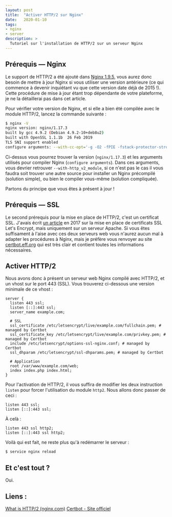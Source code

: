 ```yaml
---
layout: post
title:  "Activer HTTP/2 sur Nginx"
date:   2020-01-10
tags:
- nginx
- server
description: >
  Tutoriel sur l'installation de HTTP/2 sur un serveur Nginx
---
```


## Prérequis — Nginx

Le support de HTTP/2 a été ajouté dans [Nginx 1.9.5](https://www.nginx.com/blog/nginx-1-9-5/), vous aurez donc besoin de mettre à jour Nginx si vous utiliser une version antérieure (ce qui commence à devenir inquiétant vu que cette version date déjà de 2015 !). Cette procédure de mise à jour étant trop dépendante de votre plateforme, je ne la détaillerai pas dans cet article.

Pour vérifier votre version de Nginx, et si elle a bien été compilée avec le module HTTP/2, lancez la commande suivante :
```sh
$ nginx -V
nginx version: nginx/1.17.3
built by gcc 4.9.2 (Debian 4.9.2-10+deb8u2)
built with OpenSSL 1.1.1b  26 Feb 2019
TLS SNI support enabled
configure arguments: --with-cc-opt='-g -O2 -fPIE -fstack-protector-strong -Wformat -Werror=format-security -fPIC -D_FORTIFY_SOURCE=2' --with-ld-opt='-fPIE -pie -Wl,-z,relro -Wl,-z,now -fPIC' --prefix=/usr/share/nginx --conf-path=/etc/nginx/nginx.conf --http-log-path=/var/log/nginx/access.log --error-log-path=/var/log/nginx/error.log --lock-path=/var/lock/nginx.lock --pid-path=/run/nginx.pid --http-client-body-temp-path=/var/lib/nginx/body --http-fastcgi-temp-path=/var/lib/nginx/fastcgi --http-proxy-temp-path=/var/lib/nginx/proxy --http-scgi-temp-path=/var/lib/nginx/scgi --http-uwsgi-temp-path=/var/lib/nginx/uwsgi --with-debug --with-compat --with-pcre-jit --with-http_ssl_module --with-http_stub_status_module --with-http_realip_module --with-http_auth_request_module --with-http_v2_module --with-http_dav_module --with-http_slice_module --with-threads --with-http_addition_module --with-http_flv_module --with-http_geoip_module --with-http_gunzip_module --with-http_gzip_static_module --with-http_image_filter_module --with-http_mp4_module --with-http_perl_module --with-http_random_index_module --with-http_secure_link_module --with-http_sub_module --with-http_xslt_module --with-mail --with-mail_ssl_module --with-stream --with-stream_ssl_module
```

Ci-dessus vous pourrez trouver la version (`nginx/1.17.3`) et les arguments utilisés pour compiler Nginx (`configure arguments`). Dans ces arguments, vous devrier retrouver `--with-http_v2_module`, si ce n'est pas le cas il vous faudra soit trouver une autre source pour installer un Nginx précompilé (solution simple), ou bien le compiler vous-même (solution compliquée).

Partons du principe que vous êtes à présent à jour !

## Prérequis — SSL

Le second prérequis pour la mise en place de HTTP/2, c'est un certificat SSL. J'avais écrit [un article](https://blog.smarchal.com/https-avec-letsencrypt) en 2017 sur la mise en place de certificats SSL Let's Encrypt, mais uniquement sur un serveur Apache. Si vous êtes suffisament à l'aise avec ces deux serveurs web vous n'aurez aucun mal à adapter les procédures à Nginx, mais je préfère vous renvoyer au site [certbot.eff.org](https://certbot.eff.org/) qui est très clair et contient toutes les informations nécessaires.

## Activer HTTP/2

Nous avons donc à présent un serveur web Nginx compilé avec HTTP/2, et un vhost sur le port 443 (SSL). Vous trouverez ci-dessous une version minimale de ce vhost :

```
server {
  listen 443 ssl;
  listen [::]:443 ssl;
  server_name example.com;

  # SSL
  ssl_certificate /etc/letsencrypt/live/example.com/fullchain.pem; # managed by Certbot
  ssl_certificate_key /etc/letsencrypt/live/example.com/privkey.pem; # managed by Certbot
  include /etc/letsencrypt/options-ssl-nginx.conf; # managed by Certbot
  ssl_dhparam /etc/letsencrypt/ssl-dhparams.pem; # managed by Certbot

  # Application
  root /var/www/example.com/web;
  index index.php index.html;
}
```

Pour l'activation de HTTP/2, il vous suffira de modifier les deux instruction `listen` pour forcer l'utilisation du module `http2`. Nous allons donc passer de ceci :

```
listen 443 ssl;
listen [::]:443 ssl;
```

À celà :

```
listen 443 ssl http2;
listen [::]:443 ssl http2;
```

Voilà qui est fait, ne reste plus qu'à redémarrer le serveur :

```sh
$ service nginx reload
```

## Et c'est tout ?

Oui.

## Liens :

[What is HTTP/2 (nginx.com)](https://www.nginx.com/resources/glossary/http2/)
[Certbot - Site officiel](https://certbot.eff.org/)
